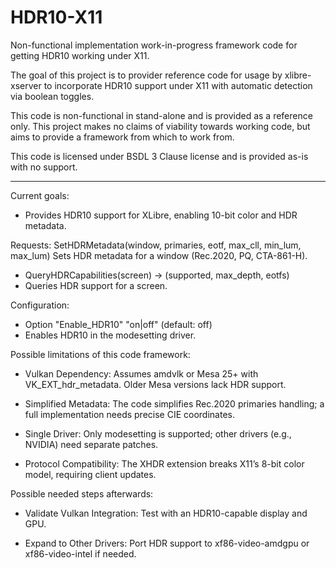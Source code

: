 # HDR10-X11
Non-functional implementation work-in-progress framework code for getting HDR10 working under X11.

The goal of this project is to provider reference code for usage by xlibre-xserver to
incorporate HDR10 support under X11 with automatic detection via boolean toggles.

This code is non-functional in stand-alone and is provided as a reference only. This project
makes no claims of viability towards working code, but aims to provide a framework from
which to work from.

This code is licensed under BSDL 3 Clause license and is provided as-is with no support.

-------------------------------------------------------------------------------------------------------

Current goals:

- Provides HDR10 support for XLibre, enabling 10-bit color and HDR metadata.

Requests:
  SetHDRMetadata(window, primaries, eotf, max_cll, min_lum, max_lum)
  Sets HDR metadata for a window (Rec.2020, PQ, CTA-861-H).

- QueryHDRCapabilities(screen) -> (supported, max_depth, eotfs)
- Queries HDR support for a screen.

Configuration:
- Option "Enable_HDR10" "on|off" (default: off)
- Enables HDR10 in the modesetting driver.

Possible limitations of this code framework:

- Vulkan Dependency: Assumes amdvlk or Mesa 25+ with VK_EXT_hdr_metadata. Older Mesa versions lack
  HDR support.

- Simplified Metadata: The code simplifies Rec.2020 primaries handling; a full implementation needs
  precise CIE coordinates.

- Single Driver: Only modesetting is supported; other drivers (e.g., NVIDIA) need separate patches.

- Protocol Compatibility: The XHDR extension breaks X11’s 8-bit color model, requiring client updates.

Possible needed steps afterwards:

- Validate Vulkan Integration: Test with an HDR10-capable display and GPU.

- Expand to Other Drivers: Port HDR support to xf86-video-amdgpu or xf86-video-intel if needed.

